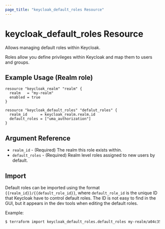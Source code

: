 ```yaml
---
page_title: "keycloak_default_roles Resource"
---
```


# keycloak\_default\_roles Resource

Allows managing default roles within Keycloak.

Roles allow you define privileges within Keycloak and map them to users and groups.

## Example Usage (Realm role)

```hcl
resource "keycloak_realm" "realm" {
  realm   = "my-realm"
  enabled = true
}

resource "keycloak_default_roles" "defalut_roles" {
  realm_id      = keycloak_realm.realm.id
  default_roles = ["uma_authorization"]
}
```

## Argument Reference

- `realm_id` - (Required) The realm this role exists within.
- `default_roles` - (Required) Realm level roles assigned to new users by default.

## Import

Default roles can be imported using the format `{{realm_id}}/{{default_role_id}}`, where `default_role_id` is the unique ID that Keycloak have to
control default roles. The ID is not easy to find in the GUI, but it appears in the dev tools when editing the default roles.

Example:

```bash
$ terraform import keycloak_default_roles.default_roles my-realm/a04c35c2-e95a-4dc5-bd32-e83a21be9e7d
```
